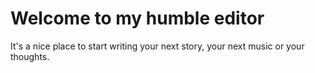 # Welcome to my humble editor

It's a nice place to start writing your next story, your next music or your thoughts.
